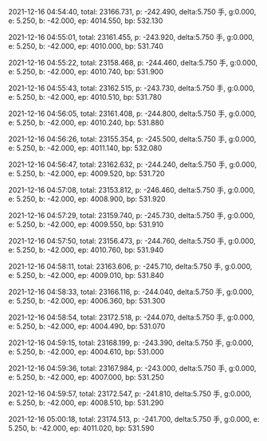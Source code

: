 2021-12-16 04:54:40, total: 23166.731, p: -242.490, delta:5.750 手, g:0.000, e: 5.250, b: -42.000, ep: 4014.550, bp: 532.130

2021-12-16 04:55:01, total: 23161.455, p: -243.920, delta:5.750 手, g:0.000, e: 5.250, b: -42.000, ep: 4010.000, bp: 531.740

2021-12-16 04:55:22, total: 23158.468, p: -244.460, delta:5.750 手, g:0.000, e: 5.250, b: -42.000, ep: 4010.740, bp: 531.900

2021-12-16 04:55:43, total: 23162.515, p: -243.730, delta:5.750 手, g:0.000, e: 5.250, b: -42.000, ep: 4010.510, bp: 531.780

2021-12-16 04:56:05, total: 23161.408, p: -244.800, delta:5.750 手, g:0.000, e: 5.250, b: -42.000, ep: 4010.240, bp: 531.880

2021-12-16 04:56:26, total: 23155.354, p: -245.500, delta:5.750 手, g:0.000, e: 5.250, b: -42.000, ep: 4011.140, bp: 532.080

2021-12-16 04:56:47, total: 23162.632, p: -244.240, delta:5.750 手, g:0.000, e: 5.250, b: -42.000, ep: 4009.520, bp: 531.720

2021-12-16 04:57:08, total: 23153.812, p: -246.460, delta:5.750 手, g:0.000, e: 5.250, b: -42.000, ep: 4008.900, bp: 531.920

2021-12-16 04:57:29, total: 23159.740, p: -245.730, delta:5.750 手, g:0.000, e: 5.250, b: -42.000, ep: 4009.550, bp: 531.910

2021-12-16 04:57:50, total: 23156.473, p: -244.760, delta:5.750 手, g:0.000, e: 5.250, b: -42.000, ep: 4010.760, bp: 531.940

2021-12-16 04:58:11, total: 23163.606, p: -245.710, delta:5.750 手, g:0.000, e: 5.250, b: -42.000, ep: 4009.010, bp: 531.840

2021-12-16 04:58:33, total: 23166.116, p: -244.040, delta:5.750 手, g:0.000, e: 5.250, b: -42.000, ep: 4006.360, bp: 531.300

2021-12-16 04:58:54, total: 23172.518, p: -244.070, delta:5.750 手, g:0.000, e: 5.250, b: -42.000, ep: 4004.490, bp: 531.070

2021-12-16 04:59:15, total: 23168.199, p: -243.390, delta:5.750 手, g:0.000, e: 5.250, b: -42.000, ep: 4004.610, bp: 531.000

2021-12-16 04:59:36, total: 23167.984, p: -243.000, delta:5.750 手, g:0.000, e: 5.250, b: -42.000, ep: 4007.000, bp: 531.250

2021-12-16 04:59:57, total: 23172.547, p: -241.810, delta:5.750 手, g:0.000, e: 5.250, b: -42.000, ep: 4008.510, bp: 531.290

2021-12-16 05:00:18, total: 23174.513, p: -241.700, delta:5.750 手, g:0.000, e: 5.250, b: -42.000, ep: 4011.020, bp: 531.590